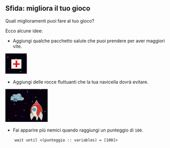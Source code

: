 ## Sfida: migliora il tuo gioco

Quali miglioramenti puoi fare al tuo gioco?

Ecco alcune idee:

+ Aggiungi qualche pacchetto salute che puoi prendere per aver maggiori vite.

![schermata](images/invaders-aid.png)

+ Aggiungi delle rocce fluttuanti che la tua navicella dovrà evitare.

![schermata](images/invaders-rocks.png)

+ Fai apparire più nemici quando raggiungi un punteggio di `100`.

```blocks3
    wait until <(punteggio :: variables) = [100]>
```
